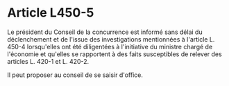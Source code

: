 # Article L450-5

Le président du Conseil de la concurrence est informé sans délai du déclenchement et de l'issue des investigations mentionnées à l'article L. 450-4 lorsqu'elles ont été diligentées à l'initiative du ministre chargé de l'économie et qu'elles se rapportent à des faits susceptibles de relever des articles L. 420-1 et L. 420-2.

Il peut proposer au conseil de se saisir d'office.
